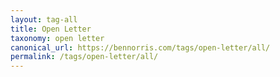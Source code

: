 ```yaml
---
layout: tag-all
title: Open Letter
taxonomy: open letter
canonical_url: https://bennorris.com/tags/open-letter/all/
permalink: /tags/open-letter/all/
---
```

